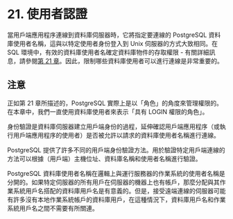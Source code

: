 # 21. 使用者認證

當用戶端應用程序連線到資料庫伺服器時，它將指定要連線的 PostgreSQL 資料庫使用者名稱，這與以特定使用者身份登入到 Unix 伺服器的方式大致相同。在 SQL 環境中，有效的資料庫使用者名確定資料庫物件的存取權限 - 有關詳細訊息，請參閱[第 21 章](https://github.com/pgsql-tw/gitbook-docs/tree/67cc71691219133f37b9a33df9c691a2dd9c2642/tw/server-administration/21.-zi-liao-ku-jiao-se)。因此，限制哪些資料庫使用者可以進行連線是非常重要的。

## 注意

正如第 21 章所描述的，PostgreSQL 實際上是以「角色」的角度來管理權限的。在本章中，我們一直使用資料庫使用者來表示「具有 LOGIN 權限的角色」。

身份驗證是資料庫伺服器建立用戶端身份的過程，延伸確認用戶端應用程序（或執行用戶端應用程序的使用者）是否被允許以請求的資料庫使用者名稱進行連線。

PostgreSQL 提供了許多不同的用戶端身份驗證方法。用於驗證特定用戶端連線的方法可以根據（用戶端）主機位址、資料庫名稱和使用者名稱進行驗證。

PostgreSQL 資料庫使用者名稱在邏輯上與運行服務器的作業系統的使用者名稱是分開的。如果特定伺服器的所有用戶在伺服器的機器上也有帳戶，那麼分配與其作業系統用戶名搭配的資料庫用戶名是有意義的。但是，接受遠端連線的伺服器可能有許多沒有本地作業系統帳戶的資料庫用戶，在這種情況下，資料庫用戶名和作業系統用戶名之間不需要有所關連。

